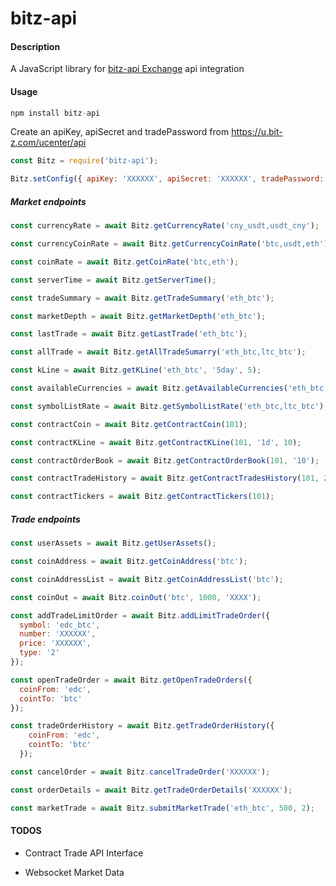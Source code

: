 # bitz-api

#### Description

A JavaScript library for [bitz-api Exchange](https://apidoc.bit-z.com/en/) api integration

#### Usage

```javascript
npm install bitz-api
```

Create an apiKey, apiSecret and tradePassword from https://u.bit-z.com/ucenter/api

```javascript
const Bitz = require('bitz-api');

Bitz.setConfig({ apiKey: 'XXXXXX', apiSecret: 'XXXXXX', tradePassword: 'XXXXXX' });
```

##### Market endpoints
```javascript
const currencyRate = await Bitz.getCurrencyRate('cny_usdt,usdt_cny');

const currencyCoinRate = await Bitz.getCurrencyCoinRate('btc,usdt,eth');

const coinRate = await Bitz.getCoinRate('btc,eth');

const serverTime = await Bitz.getServerTime();

const tradeSummary = await Bitz.getTradeSummary('eth_btc');

const marketDepth = await Bitz.getMarketDepth('eth_btc');

const lastTrade = await Bitz.getLastTrade('eth_btc');

const allTrade = await Bitz.getAllTradeSumarry('eth_btc,ltc_btc');

const kLine = await Bitz.getKLine('eth_btc', '5day', 5);

const availableCurrencies = await Bitz.getAvailableCurrencies('eth_btc,ltc_btc');

const symbolListRate = await Bitz.getSymbolListRate('eth_btc,ltc_btc');

const contractCoin = await Bitz.getContractCoin(101);

const contractKLine = await Bitz.getContractKLine(101, '1d', 10);

const contractOrderBook = await Bitz.getContractOrderBook(101, '10');

const contractTradeHistory = await Bitz.getContractTradesHistory(101, 20);

const contractTickers = await Bitz.getContractTickers(101);
```

##### Trade endpoints
```javascript
const userAssets = await Bitz.getUserAssets();

const coinAddress = await Bitz.getCoinAddress('btc');

const coinAddressList = await Bitz.getCoinAddressList('btc');

const coinOut = await Bitz.coinOut('btc', 1000, 'XXXX');

const addTradeLimitOrder = await Bitz.addLimitTradeOrder({
  symbol: 'edc_btc',
  number: 'XXXXXX',
  price: 'XXXXXX',
  type: '2'
});

const openTradeOrder = await Bitz.getOpenTradeOrders({
  coinFrom: 'edc',
  cointTo: 'btc'
});

const tradeOrderHistory = await Bitz.getTradeOrderHistory({
    coinFrom: 'edc',
    cointTo: 'btc'
  });

const cancelOrder = await Bitz.cancelTradeOrder('XXXXXX');

const orderDetails = await Bitz.getTradeOrderDetails('XXXXXX');

const marketTrade = await Bitz.submitMarketTrade('eth_btc', 500, 2);
```

#### TODOS

- Contract Trade API Interface

- Websocket Market Data

